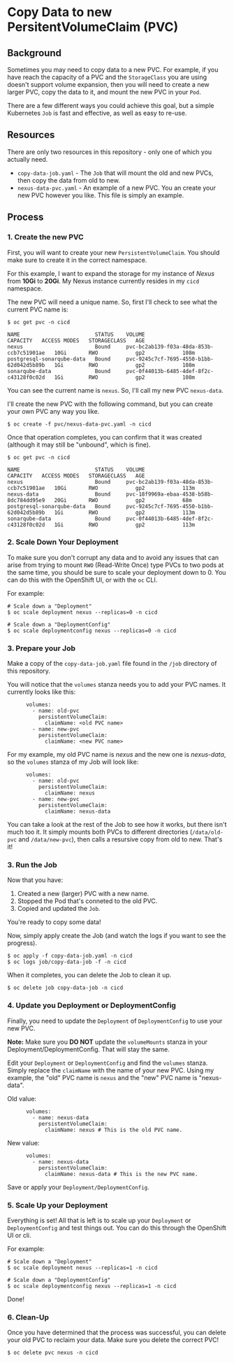 # Copy Data to new PersitentVolumeClaim (PVC)

## Background

Sometimes you may need to copy data to a new PVC.  For example, if you have reach the capacity of a PVC and the `StorageClass` you are using doesn't support volume expansion, then you will need to create a new larger PVC, copy the data to it, and mount the new PVC in your `Pod`.

There are a few different ways you could achieve this goal, but a simple Kubernetes `Job` is fast and effective, as well as easy to re-use.

## Resources

There are only two resources in this repository - only one of which you actually need.

* `copy-data-job.yaml` - The `Job` that will mount the old and new PVCs, then copy the data from old to new.
* `nexus-data-pvc.yaml` - An example of a new PVC.  You an create your new PVC however you like.  This file is simply an example.

## Process

### 1. Create the new PVC

First, you will want to create your new `PersistentVolumeClaim`.  You should make sure to create it in the correct namespace.

For this example, I want to expand the storage for my instance of *Nexus* from **10Gi** to **20Gi**.  My Nexus instance currently resides in my `cicd` namespace.

The new PVC will need a unique name.  So, first I'll check to see what the current PVC name is:


```
$ oc get pvc -n cicd

NAME                        STATUS    VOLUME                                     CAPACITY   ACCESS MODES   STORAGECLASS   AGE
nexus                       Bound     pvc-bc2ab139-f03a-48da-853b-ccb7c51901ae   10Gi       RWO            gp2            108m
postgresql-sonarqube-data   Bound     pvc-9245c7cf-7695-4550-b1bb-62d042d5b89b   1Gi        RWO            gp2            108m
sonarqube-data              Bound     pvc-0f44013b-6485-4def-8f2c-c43128f0c02d   1Gi        RWO            gp2            108m
```

You can see the current name is `nexus`.  So, I'll call my new PVC `nexus-data`.

I'll create the new PVC with the following command, but you can create your own PVC any way you like.

```
$ oc create -f pvc/nexus-data-pvc.yaml -n cicd
```

Once that operation completes, you can confirm that it was created (although it may still be "unbound", which is fine).

```
$ oc get pvc -n cicd

NAME                        STATUS    VOLUME                                     CAPACITY   ACCESS MODES   STORAGECLASS   AGE
nexus                       Bound     pvc-bc2ab139-f03a-48da-853b-ccb7c51901ae   10Gi       RWO            gp2            113m
nexus-data                  Bound     pvc-18f9969a-ebaa-4538-b58b-8dc784dd95e9   20Gi       RWO            gp2            68m
postgresql-sonarqube-data   Bound     pvc-9245c7cf-7695-4550-b1bb-62d042d5b89b   1Gi        RWO            gp2            113m
sonarqube-data              Bound     pvc-0f44013b-6485-4def-8f2c-c43128f0c02d   1Gi        RWO            gp2            113m
```

### 2. Scale Down Your Deployment

To make sure you don't corrupt any data and to avoid any issues that can arise from trying to mount `RWO` (Read-Write Once) type PVCs to two pods at the same time, you should be sure to scale your deployment down to 0.  You can do this with the OpenShift UI, or with the `oc` CLI.

For example:
```
# Scale down a "Deployment"
$ oc scale deployment nexus --replicas=0 -n cicd

# Scale down a "DeploymentConfig"
$ oc scale deploymentconfig nexus --replicas=0 -n cicd
```

### 3. Prepare your Job

Make a copy of the `copy-data-job.yaml` file found in the `/job` directory of this repository.

You will notice that the `volumes` stanza needs you to add your PVC names.  It currently looks like this:

```
      volumes:
        - name: old-pvc
          persistentVolumeClaim:
            claimName: <old PVC name>
        - name: new-pvc
          persistentVolumeClaim:
            claimName: <new PVC name>
```

For my example, my old PVC name is *nexus* and the new one is *nexus-data*, so the `volumes` stanza of my Job will look like:

```
      volumes:
        - name: old-pvc
          persistentVolumeClaim:
            claimName: nexus
        - name: new-pvc
          persistentVolumeClaim:
            claimName: nexus-data
```

You can take a look at the rest of the Job to see how it works, but there isn't much too it.  It simply mounts both PVCs to different directories (`/data/old-pvc` and `/data/new-pvc`), then calls a resursive copy from old to new.  That's it!

### 3. Run the Job

Now that you have:
1. Created a new (larger) PVC with a new name.
2. Stopped the Pod that's conneted to the old PVC.
3. Copied and updated the `Job`.

You're ready to copy some data!

Now, simply apply create the Job (and watch the logs if you want to see the progress).

```
$ oc apply -f copy-data-job.yaml -n cicd
$ oc logs job/copy-data-job -f -n cicd
```

When it completes, you can delete the Job to clean it up.

```
$ oc delete job copy-data-job -n cicd
```

### 4. Update you Deployment or DeploymentConfig

Finally, you need to update the `Deployment` of `DeploymentConfig` to use your new PVC.

**Note:** Make sure you **DO NOT** update the `volumeMounts` stanza in your Deployment/DeploymentConfig.  That will stay the same.

Edit your `Deployment` or `DeploymentConfig` and find the `volumes` stanza.  Simply replace the `claimName` with the name of your new PVC.  Using my example, the "old" PVC name is `nexus` and the "new" PVC name is "nexus-data".  

Old value:
```
      volumes:
        - name: nexus-data
          persistentVolumeClaim:
            claimName: nexus # This is the old PVC name.
```

New value:
```
      volumes:
        - name: nexus-data
          persistentVolumeClaim:
            claimName: nexus-data # This is the new PVC name.
```

Save or apply your `Deployment/DeploymentConfig`.

### 5. Scale Up your Deployment

Everything is set!  All that is left is to scale up your `Deployment` or `DeploymentConfig` and test things out.  You can do this through the OpenShift UI or cli.

For example:
```
# Scale down a "Deployment"
$ oc scale deployment nexus --replicas=1 -n cicd

# Scale down a "DeploymentConfig"
$ oc scale deploymentconfig nexus --replicas=1 -n cicd
```

Done!

### 6. Clean-Up

Once you have determined that the process was successful, you can delete your old PVC to reclaim your data.  Make sure you delete the correct PVC!

```
$ oc delete pvc nexus -n cicd
```



